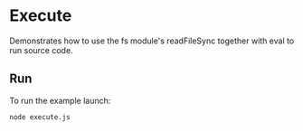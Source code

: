 # Execute

Demonstrates how to use the fs module's readFileSync together with eval to run source code.

## Run

To run the example launch:

```bash
node execute.js
```
